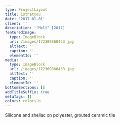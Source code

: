```yaml
---
type: ProjectLayout
title: isthatyou
date: '2017-01-01'
client: ''
description: '"Melt" [2017]'
featuredImage:
  type: ImageBlock
  url: /images/172309860433.jpg
  altText: ''
  caption: ''
  elementId: ''
media:
  type: ImageBlock
  url: /images/172309860433.jpg
  altText: ''
  caption: ''
  elementId: ''
bottomSections: []
addTitleSuffix: true
metaTags: []
colors: colors-b
---
```

Silicone and shellac on polyester, grouted ceramic tile
